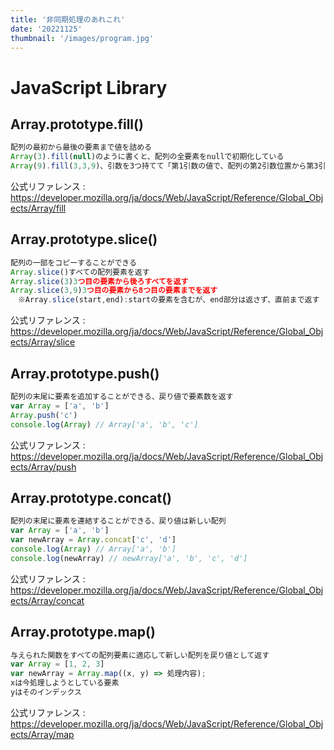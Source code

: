 ```yaml
---
title: '非同期処理のあれこれ'
date: '20221125'
thumbnail: '/images/program.jpg'
---
```


# **JavaScript Library**  

## **Array.prototype.fill()**

```javascript
配列の最初から最後の要素まで値を詰める
Array(3).fill(null)のように書くと、配列の全要素をnullで初期化している
Array(9).fill(3,3,9)、引数を3つ持てて「第1引数の値で、配列の第2引数位置から第3引数位置までセットする」
```
公式リファレンス : <https://developer.mozilla.org/ja/docs/Web/JavaScript/Reference/Global_Objects/Array/fill>

## **Array.prototype.slice()**
```javascript
配列の一部をコピーすることができる
Array.slice()すべての配列要素を返す
Array.slice(3)3つ目の要素から後ろすべてを返す
Array.slice(3,9)3つ目の要素から8つ目の要素までを返す
　※Array.slice(start,end):startの要素を含むが、end部分は返さず、直前まで返す
```
公式リファレンス : <https://developer.mozilla.org/ja/docs/Web/JavaScript/Reference/Global_Objects/Array/slice>

## **Array.prototype.push()**
```javascript
配列の末尾に要素を追加することができる、戻り値で要素数を返す
var Array = ['a', 'b']
Array.push('c')
console.log(Array) // Array['a', 'b', 'c']
```
公式リファレンス : <https://developer.mozilla.org/ja/docs/Web/JavaScript/Reference/Global_Objects/Array/push>

## **Array.prototype.concat()**
```javascript
配列の末尾に要素を連結することができる、戻り値は新しい配列
var Array = ['a', 'b']
var newArray = Array.concat['c', 'd']
console.log(Array) // Array['a', 'b']
console.log(newArray) // newArray['a', 'b', 'c', 'd']
```
公式リファレンス : <https://developer.mozilla.org/ja/docs/Web/JavaScript/Reference/Global_Objects/Array/concat>

## **Array.prototype.map()**
```javascript
与えられた関数をすべての配列要素に適応して新しい配列を戻り値として返す
var Array = [1, 2, 3]
var newArray = Array.map((x, y) => 処理内容);
xは今処理しようとしている要素
yはそのインデックス
```
公式リファレンス : <https://developer.mozilla.org/ja/docs/Web/JavaScript/Reference/Global_Objects/Array/map>